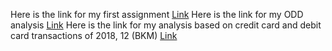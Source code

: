 Here is the link for my first assignment [Link](mina_silahtaroglu_assignment1.html)
Here is the link for my ODD analysis [Link](mina_odd.html)
Here is the link for my analysis based on credit card and debit card transactions of 2018, 12 (BKM) [Link](mina_bkm.html)
